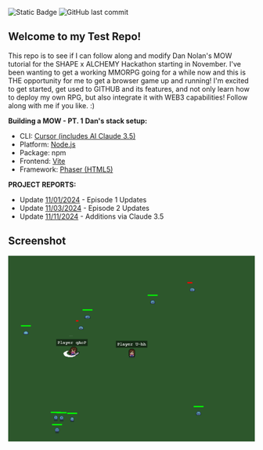 ![Static Badge](https://img.shields.io/badge/On_Track-4c1?label=Project%20Status) 
![GitHub last commit](https://img.shields.io/github/last-commit/TalonDragon000/mow-episodes-TEST)

## Welcome to my Test Repo! 
This repo is to see if I can follow along and modify Dan Nolan's MOW tutorial for the SHAPE x ALCHEMY Hackathon starting in November. 
I've been wanting to get a working MMORPG going for a while now and this is THE opportunity for me to get a browser game up and running! 
I'm excited to get started, get used to GITHUB and its features, and not only learn how to deploy my own RPG, but also integrate it with WEB3 capabilities! 
Follow along with me if you like. :) 

**Building a MOW - PT. 1** 
__Dan's stack setup:__
- CLI: [Cursor (includes AI Claude 3.5)](https://www.cursor.com/) 
- Platform: [Node.js](https://nodejs.org/en)
- Package: npm
- Frontend: [Vite](https://vite.dev/) 
- Framework: [Phaser (HTML5)](https://phaser.io/) 

**PROJECT REPORTS:**
- Update [11/01/2024](https://github.com/users/TalonDragon000/projects/2/views/1?pane=info&statusUpdateId=60337) - Episode 1 Updates
- Update [11/03/2024](https://github.com/users/TalonDragon000/projects/2/views/1?pane=info&statusUpdateId=61510) - Episode 2 Updates
- Update [11/11/2024](https://github.com/users/TalonDragon000/projects/2?pane=issue&itemId=86706782) - Additions via Claude 3.5

## Screenshot
![Screenshot](GameScreenshot.png)
